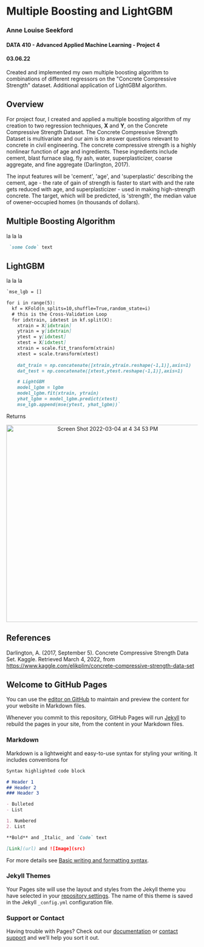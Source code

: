 # Multiple Boosting and LightGBM
### Anne Louise Seekford
#### DATA 410 - Advanced Applied Machine Learning - Project 4
#### 03.06.22

Created and implemented my own multiple boosting algorithm to combinations of different regressors on the "Concrete Compressive Strength" dataset. Additional application of LightGBM algorithm. 


## Overview

For project four, I created and applied a multiple boosting algorithm of my creation to two regression techniques, **X** and **Y**, on the Concrete Compressive Strength Dataset. The Concrete Compressive Strength Dataset is multivariate and our aim is to answer questions relevant to concrete in civil engineering. The 
concrete compressive strength is a highly nonlinear function of age and ingredients. These ingredients include cement, blast furnace slag, fly ash, water, superplasticizer, coarse aggregate, and fine aggregate (Darlington, 2017). 

The input features will be 'cement', 'age', and 'superplastic' describing the cement, age - the rate of gain of strength is faster to start with and the rate gets reduced with age, and superplasticizer - used in making high-strength concrete. The target, which will be predicted, is 'strength', the median value of owener-occupied homes (in thousands of dollars).



## Multiple Boosting Algorithm
la la la 
```markdown
 `some Code` text

```

## LightGBM
la la la
```markdown
`mse_lgb = []

for i in range(5):
  kf = KFold(n_splits=10,shuffle=True,random_state=i)
  # this is the Cross-Validation Loop
  for idxtrain, idxtest in kf.split(X):
    xtrain = X[idxtrain]
    ytrain = y[idxtrain]
    ytest = y[idxtest]
    xtest = X[idxtest]
    xtrain = scale.fit_transform(xtrain)
    xtest = scale.transform(xtest)
    
    dat_train = np.concatenate([xtrain,ytrain.reshape(-1,1)],axis=1)
    dat_test = np.concatenate([xtest,ytest.reshape(-1,1)],axis=1)

    # LightGBM
    model_lgbm = lgbm
    model_lgbm.fit(xtrain, ytrain)
    yhat_lgbm = model_lgbm.predict(xtest)
    mse_lgb.append(mse(ytest, yhat_lgbm))`

```

Returns

<p align = 'center'><img width="518" alt="Screen Shot 2022-03-04 at 4 34 53 PM" src="https://user-images.githubusercontent.com/71660299/156844798-d2d5a511-5cad-4aeb-b59d-7c58dc434fd3.png">


## References

Darlington, A. (2017, September 5). Concrete Compressive Strength Data Set. Kaggle. Retrieved March 4, 2022, from https://www.kaggle.com/elikplim/concrete-compressive-strength-data-set 


## Welcome to GitHub Pages

You can use the [editor on GitHub](https://github.com/alseekford/410_Project4/edit/gh-pages/index.md) to maintain and preview the content for your website in Markdown files.

Whenever you commit to this repository, GitHub Pages will run [Jekyll](https://jekyllrb.com/) to rebuild the pages in your site, from the content in your Markdown files.

### Markdown

Markdown is a lightweight and easy-to-use syntax for styling your writing. It includes conventions for

```markdown
Syntax highlighted code block

# Header 1
## Header 2
### Header 3

- Bulleted
- List

1. Numbered
2. List

**Bold** and _Italic_ and `Code` text

[Link](url) and ![Image](src)
```

For more details see [Basic writing and formatting syntax](https://docs.github.com/en/github/writing-on-github/getting-started-with-writing-and-formatting-on-github/basic-writing-and-formatting-syntax).

### Jekyll Themes

Your Pages site will use the layout and styles from the Jekyll theme you have selected in your [repository settings](https://github.com/alseekford/410_Project4/settings/pages). The name of this theme is saved in the Jekyll `_config.yml` configuration file.

### Support or Contact

Having trouble with Pages? Check out our [documentation](https://docs.github.com/categories/github-pages-basics/) or [contact support](https://support.github.com/contact) and we’ll help you sort it out.
